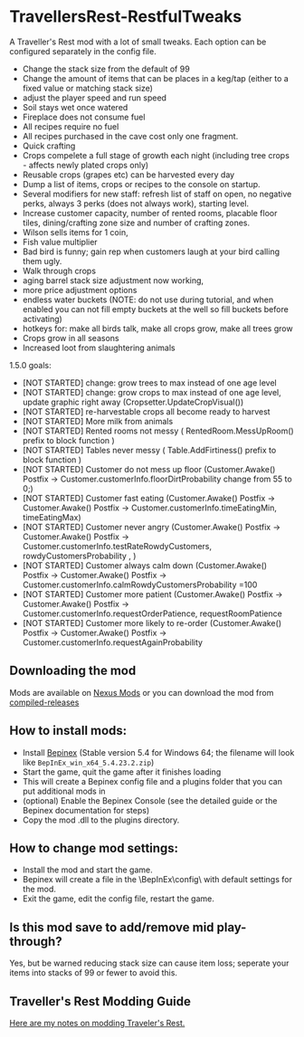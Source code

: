 # TravellersRest-RestfulTweaks

A Traveller's Rest mod with a lot of small tweaks. Each option can be configured separately in the config file.

* Change the stack size from the default of 99
* Change the amount of items that can be places in a keg/tap (either to a fixed value or matching stack size)
* adjust the player speed and run speed
* Soil stays wet once watered
* Fireplace does not consume fuel
* All recipes require no fuel
* All recipes purchased in the cave cost only one fragment.
* Quick crafting 
* Crops compelete a full stage of growth each night (including tree crops - affects newly plated crops only)
* Reusable crops (grapes etc) can be harvested every day
* Dump a list of items, crops or recipes to the console on startup.
* Several modifiers for new staff: refresh list of staff on open, no negative perks, always 3 perks (does not always work), starting level.
* Increase customer capacity, number of rented rooms, placable floor tiles, dining/crafting zone size and number of crafting zones.
* Wilson sells items for 1 coin, 
* Fish value multiplier 
* Bad bird is funny; gain rep when customers laugh at your bird calling them ugly.
* Walk through crops
* aging barrel stack size adjustment now working, 
* more price adjustment options
* endless water buckets (NOTE: do not use during tutorial, and when enabled you can not fill empty buckets at the well so fill buckets before activating)
* hotkeys for: make all birds talk, make all crops grow, make all trees grow
* Crops grow in all seasons
* Increased loot from slaughtering animals

1.5.0 goals:
* [NOT STARTED] change: grow trees to max instead of one age level
* [NOT STARTED] change: grow crops to max instead of one age level, update graphic right away (Cropsetter.UpdateCropVisual())
* [NOT STARTED] re-harvestable crops all become ready to harvest
* [NOT STARTED] More milk from animals
* [NOT STARTED] Rented rooms not messy ( RentedRoom.MessUpRoom() prefix to block function  )
* [NOT STARTED] Tables never messy ( Table.AddFirtiness() prefix to block function )
* [NOT STARTED] Customer do not mess up floor (Customer.Awake() Postfix -> Customer.customerInfo.floorDirtProbability change from  55 to 0;)
* [NOT STARTED] Customer fast eating  (Customer.Awake() Postfix -> Customer.Awake() Postfix -> Customer.customerInfo.timeEatingMin, timeEatingMax)
* [NOT STARTED] Customer never angry (Customer.Awake() Postfix -> Customer.Awake() Postfix -> Customer.customerInfo.testRateRowdyCustomers, rowdyCustomersProbability , )
* [NOT STARTED] Customer always calm down (Customer.Awake() Postfix -> Customer.Awake() Postfix -> Customer.customerInfo.calmRowdyCustomersProbability =100
* [NOT STARTED] Customer more patient (Customer.Awake() Postfix -> Customer.Awake() Postfix -> Customer.customerInfo.requestOrderPatience, requestRoomPatience
* [NOT STARTED] Customer more likely to re-order (Customer.Awake() Postfix -> Customer.Awake() Postfix -> Customer.customerInfo.requestAgainProbability

## Downloading the mod

Mods are available on [Nexus Mods](https://www.nexusmods.com/travellersrest) or you can download the mod from [compiled-releases](https://github.com/DrStalker/TravellersRest-ReastfulTweaks/tree/main/compiled-releases)


## How to install mods:

* Install [Bepinex](https://github.com/BepInEx/BepInEx/releases/tag/v5.4.23.2)﻿ (Stable version 5.4 for Windows 64; the filename will look like `BepInEx_win_x64_5.4.23.2.zip`)
* Start the game, quit the game after it finishes loading
* This will create a Bepinex config file and a plugins folder that you can put additional mods in
* (optional) Enable the Bepinex Console (see the detailed guide or the Bepinex documentation for steps)
* Copy the mod .dll to the plugins directory.


## How to change mod settings:

* Install the mod and start the game.
* Bepinex will create a file in the \BepInEx\config\ with default settings for the mod.
* Exit the game, edit the config file, restart the game.


## Is this mod save to add/remove mid play-through?

Yes, but be warned reducing stack size can cause item loss; seperate your items into stacks of 99 or fewer to avoid this.


## Traveller's Rest Modding Guide

﻿[Here are my notes on modding Traveler's Rest.](https://docs.google.com/document/d/e/2PACX-1vSciLNh4KgUxE4L2h_K0KAxi2hE6Z1rhroX0DJVhZIqNEgz2RvYESqffRl8GFONKKF1MjYIIGI5OKHE/pub)

